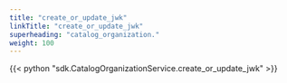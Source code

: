 ```yaml
---
title: "create_or_update_jwk"
linkTitle: "create_or_update_jwk"
superheading: "catalog_organization."
weight: 100
---
```


{{< python "sdk.CatalogOrganizationService.create_or_update_jwk" >}}
